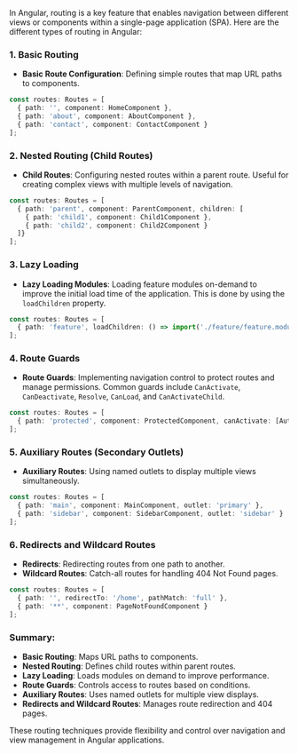 In Angular, routing is a key feature that enables navigation between different views or components within a single-page application (SPA). Here are the different types of routing in Angular:

### 1. **Basic Routing**
- **Basic Route Configuration**: Defining simple routes that map URL paths to components.
```typescript
const routes: Routes = [
  { path: '', component: HomeComponent },
  { path: 'about', component: AboutComponent },
  { path: 'contact', component: ContactComponent }
];
```

### 2. **Nested Routing (Child Routes)**
- **Child Routes**: Configuring nested routes within a parent route. Useful for creating complex views with multiple levels of navigation.
```typescript
const routes: Routes = [
  { path: 'parent', component: ParentComponent, children: [
    { path: 'child1', component: Child1Component },
    { path: 'child2', component: Child2Component }
  ]}
];
```

### 3. **Lazy Loading**
- **Lazy Loading Modules**: Loading feature modules on-demand to improve the initial load time of the application. This is done by using the `loadChildren` property.
```typescript
const routes: Routes = [
  { path: 'feature', loadChildren: () => import('./feature/feature.module').then(m => m.FeatureModule) }
];
```

### 4. **Route Guards**
- **Route Guards**: Implementing navigation control to protect routes and manage permissions. Common guards include `CanActivate`, `CanDeactivate`, `Resolve`, `CanLoad`, and `CanActivateChild`.
```typescript
const routes: Routes = [
  { path: 'protected', component: ProtectedComponent, canActivate: [AuthGuard] }
];
```

### 5. **Auxiliary Routes (Secondary Outlets)**
- **Auxiliary Routes**: Using named outlets to display multiple views simultaneously.
```typescript
const routes: Routes = [
  { path: 'main', component: MainComponent, outlet: 'primary' },
  { path: 'sidebar', component: SidebarComponent, outlet: 'sidebar' }
];
```

### 6. **Redirects and Wildcard Routes**
- **Redirects**: Redirecting routes from one path to another.
- **Wildcard Routes**: Catch-all routes for handling 404 Not Found pages.
```typescript
const routes: Routes = [
  { path: '', redirectTo: '/home', pathMatch: 'full' },
  { path: '**', component: PageNotFoundComponent }
];
```

### Summary:
- **Basic Routing**: Maps URL paths to components.
- **Nested Routing**: Defines child routes within parent routes.
- **Lazy Loading**: Loads modules on demand to improve performance.
- **Route Guards**: Controls access to routes based on conditions.
- **Auxiliary Routes**: Uses named outlets for multiple view displays.
- **Redirects and Wildcard Routes**: Manages route redirection and 404 pages.

These routing techniques provide flexibility and control over navigation and view management in Angular applications.